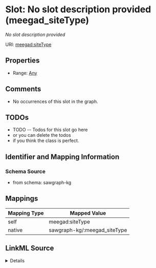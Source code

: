 

# Slot: No slot description provided (meegad_siteType)


_No slot description provided_





URI: [meegad:siteType](http://sawgraph.spatialai.org/v1/me-egad#siteType)



<!-- no inheritance hierarchy -->








## Properties

* Range: [Any](../classes/Any.md)





## Comments

* No occurrences of this slot in the graph.

## TODOs

* TODO -- Todos for this slot go here
* or you can delete the todos
* if you think the class is perfect.

## Identifier and Mapping Information







### Schema Source


* from schema: sawgraph-kg




## Mappings

| Mapping Type | Mapped Value |
| ---  | ---  |
| self | meegad:siteType |
| native | sawgraph-kg/:meegad_siteType |




## LinkML Source

<details>
```yaml
name: meegad_siteType
description: No slot description provided
title: No slot description provided
todos:
- TODO -- Todos for this slot go here
- or you can delete the todos
- if you think the class is perfect.
comments:
- No occurrences of this slot in the graph.
from_schema: sawgraph-kg
rank: 1000
slot_uri: meegad:siteType
alias: meegad_siteType
range: Any

```
</details>